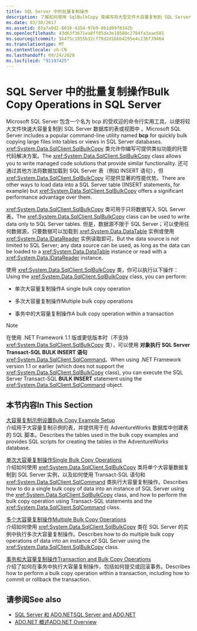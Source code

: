 ```yaml
---
title: SQL Server 中的批量复制操作
description: 了解如何使用 SqlBulkCopy 类编写将大型文件大容量复制到 SQL Server 数据库中的表或视图中的托管代码解决方案。
ms.date: 03/30/2017
ms.assetid: 83a7a0d2-8018-4354-97b9-0b1d99f8342b
ms.openlocfilehash: 43d63f3671ea8ff05da3e10580c2784fa3aae581
ms.sourcegitcommit: 5b475c1855b32cf78d2d1bbb4295e4c236f39464
ms.translationtype: MT
ms.contentlocale: zh-CN
ms.lasthandoff: 09/24/2020
ms.locfileid: "91197425"
---
```

# <a name="bulk-copy-operations-in-sql-server"></a><span data-ttu-id="3f019-103">SQL Server 中的批量复制操作</span><span class="sxs-lookup"><span data-stu-id="3f019-103">Bulk Copy Operations in SQL Server</span></span>

<span data-ttu-id="3f019-104">Microsoft SQL Server 包含一个名为 bcp 的受欢迎的命令行实用工具，以便将较大文件快速大容量复制到 SQL Server 数据库的表或视图中  。</span><span class="sxs-lookup"><span data-stu-id="3f019-104">Microsoft SQL Server includes a popular command-line utility named **bcp** for quickly bulk copying large files into tables or views in SQL Server databases.</span></span> <span data-ttu-id="3f019-105"><xref:System.Data.SqlClient.SqlBulkCopy> 类允许你编写可提供类似功能的托管代码解决方案。</span><span class="sxs-lookup"><span data-stu-id="3f019-105">The <xref:System.Data.SqlClient.SqlBulkCopy> class allows you to write managed code solutions that provide similar functionality.</span></span> <span data-ttu-id="3f019-106">还可通过其他方法将数据加载到 SQL Server 表（例如 INSERT 语句），但 <xref:System.Data.SqlClient.SqlBulkCopy> 可提供显著的性能优势。</span><span class="sxs-lookup"><span data-stu-id="3f019-106">There are other ways to load data into a SQL Server table (INSERT statements, for example) but <xref:System.Data.SqlClient.SqlBulkCopy> offers a significant performance advantage over them.</span></span>  
  
 <span data-ttu-id="3f019-107"><xref:System.Data.SqlClient.SqlBulkCopy> 类可用于只将数据写入 SQL Server 表。</span><span class="sxs-lookup"><span data-stu-id="3f019-107">The <xref:System.Data.SqlClient.SqlBulkCopy> class can be used to write data only to SQL Server tables.</span></span> <span data-ttu-id="3f019-108">但是，数据源不限于 SQL Server；可以使用任何数据源，只要数据可以加载到 <xref:System.Data.DataTable> 实例或使用 <xref:System.Data.IDataReader> 实例读取即可。</span><span class="sxs-lookup"><span data-stu-id="3f019-108">But the data source is not limited to SQL Server; any data source can be used, as long as the data can be loaded to a <xref:System.Data.DataTable> instance or read with a <xref:System.Data.IDataReader> instance.</span></span>  
  
 <span data-ttu-id="3f019-109">使用 <xref:System.Data.SqlClient.SqlBulkCopy> 类，你可以执行以下操作：</span><span class="sxs-lookup"><span data-stu-id="3f019-109">Using the <xref:System.Data.SqlClient.SqlBulkCopy> class, you can perform:</span></span>  
  
- <span data-ttu-id="3f019-110">单次大容量复制操作</span><span class="sxs-lookup"><span data-stu-id="3f019-110">A single bulk copy operation</span></span>  
  
- <span data-ttu-id="3f019-111">多次大容量复制操作</span><span class="sxs-lookup"><span data-stu-id="3f019-111">Multiple bulk copy operations</span></span>  
  
- <span data-ttu-id="3f019-112">事务中的大容量复制操作</span><span class="sxs-lookup"><span data-stu-id="3f019-112">A bulk copy operation within a transaction</span></span>  
  
> [!NOTE]
> <span data-ttu-id="3f019-113">在使用 .NET Framework 1.1 版或更低版本时（不支持 <xref:System.Data.SqlClient.SqlBulkCopy> 类），可以使用  **对象执行 SQL Server Transact-SQL BULK INSERT 语句**<xref:System.Data.SqlClient.SqlCommand>。</span><span class="sxs-lookup"><span data-stu-id="3f019-113">When using .NET Framework version 1.1 or earlier (which does not support the <xref:System.Data.SqlClient.SqlBulkCopy> class), you can execute the SQL Server Transact-SQL **BULK INSERT** statement using the <xref:System.Data.SqlClient.SqlCommand> object.</span></span>  
  
## <a name="in-this-section"></a><span data-ttu-id="3f019-114">本节内容</span><span class="sxs-lookup"><span data-stu-id="3f019-114">In This Section</span></span>  

 [<span data-ttu-id="3f019-115">大容量复制示例设置</span><span class="sxs-lookup"><span data-stu-id="3f019-115">Bulk Copy Example Setup</span></span>](bulk-copy-example-setup.md)  
 <span data-ttu-id="3f019-116">介绍用于大容量复制示例的表，并提供用于在 AdventureWorks 数据库中创建表的 SQL 脚本。</span><span class="sxs-lookup"><span data-stu-id="3f019-116">Describes the tables used in the bulk copy examples and provides SQL scripts for creating the tables in the AdventureWorks database.</span></span>  
  
 [<span data-ttu-id="3f019-117">单次大容量复制操作</span><span class="sxs-lookup"><span data-stu-id="3f019-117">Single Bulk Copy Operations</span></span>](single-bulk-copy-operations.md)  
 <span data-ttu-id="3f019-118">介绍如何使用 <xref:System.Data.SqlClient.SqlBulkCopy> 类将单个大容量数据复制到 SQL Server 实例，以及如何使用 Transact-SQL 语句和 <xref:System.Data.SqlClient.SqlCommand> 类执行大容量复制操作。</span><span class="sxs-lookup"><span data-stu-id="3f019-118">Describes how to do a single bulk copy of data into an instance of SQL Server using the <xref:System.Data.SqlClient.SqlBulkCopy> class, and how to perform the bulk copy operation using Transact-SQL statements and the <xref:System.Data.SqlClient.SqlCommand> class.</span></span>  
  
 [<span data-ttu-id="3f019-119">多个大容量复制操作</span><span class="sxs-lookup"><span data-stu-id="3f019-119">Multiple Bulk Copy Operations</span></span>](multiple-bulk-copy-operations.md)  
 <span data-ttu-id="3f019-120">介绍如何使用 <xref:System.Data.SqlClient.SqlBulkCopy> 类在 SQL Server 的实例中执行多次大容量复制操作。</span><span class="sxs-lookup"><span data-stu-id="3f019-120">Describes how to do multiple bulk copy operations of data into an instance of SQL Server using the <xref:System.Data.SqlClient.SqlBulkCopy> class.</span></span>  
  
 [<span data-ttu-id="3f019-121">事务和大容量复制操作</span><span class="sxs-lookup"><span data-stu-id="3f019-121">Transaction and Bulk Copy Operations</span></span>](transaction-and-bulk-copy-operations.md)  
 <span data-ttu-id="3f019-122">介绍了如何在事务中执行大容量复制操作，包括如何提交或回滚事务。</span><span class="sxs-lookup"><span data-stu-id="3f019-122">Describes how to perform a bulk copy operation within a transaction, including how to commit or rollback the transaction.</span></span>  
  
## <a name="see-also"></a><span data-ttu-id="3f019-123">请参阅</span><span class="sxs-lookup"><span data-stu-id="3f019-123">See also</span></span>

- [<span data-ttu-id="3f019-124">SQL Server 和 ADO.NET</span><span class="sxs-lookup"><span data-stu-id="3f019-124">SQL Server and ADO.NET</span></span>](index.md)
- [<span data-ttu-id="3f019-125">ADO.NET 概述</span><span class="sxs-lookup"><span data-stu-id="3f019-125">ADO.NET Overview</span></span>](../ado-net-overview.md)
